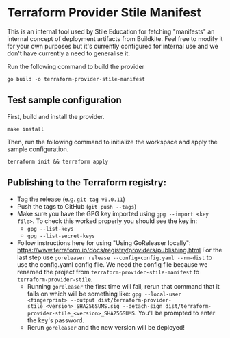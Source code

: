 # Terraform Provider Stile Manifest

This is an internal tool used by Stile Education for fetching "manifests" an internal concept of deployment artifacts from Buildkite. Feel free to modify it for your own purposes but it's currently configured for internal use and we don't have currently a need to generalise it.

Run the following command to build the provider

```shell
go build -o terraform-provider-stile-manifest
```

## Test sample configuration

First, build and install the provider.

```shell
make install
```

Then, run the following command to initialize the workspace and apply the sample configuration.

```shell
terraform init && terraform apply
```


## Publishing to the Terraform registry:

- Tag the release (e.g. `git tag v0.0.11`)
- Push the tags to GitHub (`git push --tags`)
- Make sure you have the GPG key imported using `gpg --import <key file>`. To check this worked properly you should see the key in:
  - `gpg --list-keys`
  - `gpg --list-secret-keys`
- Follow instructions here for using "Using GoReleaser locally":
https://www.terraform.io/docs/registry/providers/publishing.html For
the last step use `goreleaser release --config=config.yaml --rm-dist`
to use the config.yaml config file. We need the config file because we
renamed the project from `terraform-provider-stile-manifest` to
`terraform-provider-stile`.
	- Running `goreleaser` the first time will fail, rerun that
      command that it fails on which will be something like: `gpg --local-user <fingerprint> --output dist/terraform-provider-stile_<version>_SHA256SUMS.sig --detach-sign dist/terraform-provider-stile_<version>_SHA256SUMS`.
	  You'll be prompted to enter the key's password.
	- Rerun `goreleaser` and the new version will be deployed!
